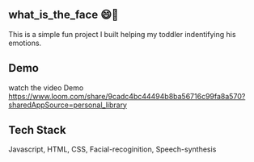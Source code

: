 ## what_is_the_face 😄🤪
This is a simple fun project I built helping my toddler indentifying his emotions. 
## Demo
watch the video Demo
https://www.loom.com/share/9cadc4bc44494b8ba56716c99fa8a570?sharedAppSource=personal_library
## Tech Stack

Javascript, HTML, CSS, Facial-recoginition, Speech-synthesis
